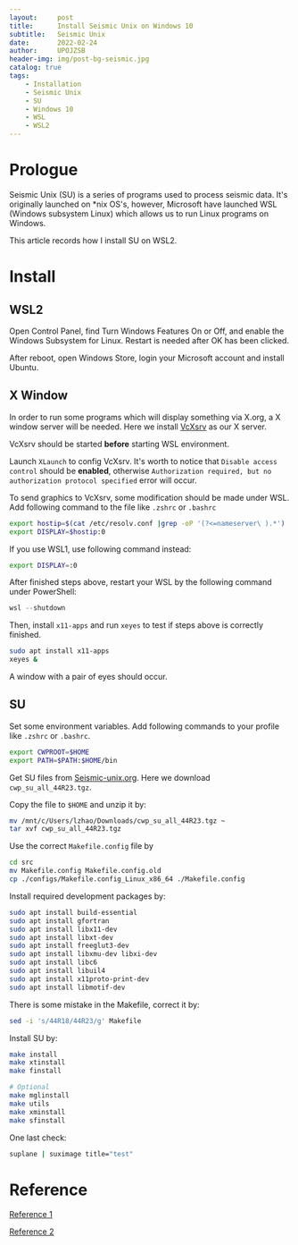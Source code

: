 ```yaml
---
layout:     post
title:      Install Seismic Unix on Windows 10
subtitle:   Seismic Unix
date:       2022-02-24
author:     UPOJZSB
header-img: img/post-bg-seismic.jpg
catalog: true
tags:
    - Installation
    - Seismic Unix
    - SU
    - Windows 10
    - WSL
    - WSL2
---
```


# Prologue

Seismic Unix (SU) is a series of programs used to process seismic data. It's originally launched on *nix OS's, however, Microsoft have launched WSL (Windows subsystem Linux) which allows us to run Linux programs on Windows.

This article records how I install SU on WSL2.

# Install
## WSL2

Open Control Panel, find Turn Windows Features On or Off, and enable the Windows Subsystem for Linux. Restart is needed after OK has been clicked.

After reboot, open Windows Store, login your Microsoft account and install Ubuntu.

## X Window

In order to run some programs which will display something via X.org, a X window server will be needed. Here we install [VcXsrv](https://sourceforge.net/projects/vcxsrv/) as our X server.

VcXsrv should be started **before** starting WSL environment.

Launch `XLaunch` to config VcXsrv. It's worth to notice that `Disable access control` should be **enabled**, otherwise `Authorization required, but no authorization protocol specified` error will occur.  

To send graphics to VcXsrv, some modification should be made under WSL. Add following command to the file like `.zshrc` or `.bashrc`

```sh
export hostip=$(cat /etc/resolv.conf |grep -oP '(?<=nameserver\ ).*')
export DISPLAY=$hostip:0
```

If you use WSL1, use following command instead:

```sh
export DISPLAY=:0
```

After finished steps above, restart your WSL by the following command under PowerShell:

```powershell
wsl --shutdown
```

Then, install `x11-apps` and run `xeyes` to test if steps above is correctly finished.

```sh
sudo apt install x11-apps
xeyes &
```

A window with a pair of eyes should occur.

## SU

Set some environment variables. Add following commands to your profile like `.zshrc` or `.bashrc`.

```sh
export CWPROOT=$HOME
export PATH=$PATH:$HOME/bin
```

Get SU files from [Seismic-unix.org](https://wiki.seismic-unix.org/doku.php). Here we download `cwp_su_all_44R23.tgz`.

Copy the file to `$HOME` and unzip it by:

```sh
mv /mnt/c/Users/lzhao/Downloads/cwp_su_all_44R23.tgz ~
tar xvf cwp_su_all_44R23.tgz
```

Use the correct `Makefile.config` file by

```sh
cd src
mv Makefile.config Makefile.config.old
cp ./configs/Makefile.config_Linux_x86_64 ./Makefile.config
```

Install required development packages by:

```sh
sudo apt install build-essential
sudo apt install gfortran
sudo apt install libx11-dev
sudo apt install libxt-dev
sudo apt install freeglut3-dev
sudo apt install libxmu-dev libxi-dev
sudo apt install libc6
sudo apt install libuil4
sudo apt install x11proto-print-dev
sudo apt install libmotif-dev
```

There is some mistake in the Makefile, correct it by:

```sh
sed -i 's/44R18/44R23/g' Makefile
```

Install SU by:

```sh
make install
make xtinstall
make finstall

# Optional
make mglinstall
make utils
make xminstall
make sfinstall
```

One last check:

```sh
suplane | suximage title="test"
```

# Reference

[Reference 1](https://suwindows10.blogspot.com/2016/08/how-to-install-seismic-unix-su-on.html)

[Reference 2](https://superuser.com/questions/1174563/when-trying-to-connect-remote-clients-to-cygwin-x-i-get-authorization-required)
